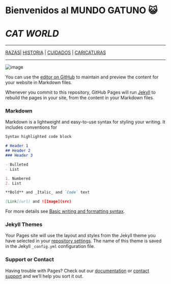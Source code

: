 # **Bienvenidos al MUNDO GATUNO** 😺

# *CAT WORLD*
***
[RAZAS](./Razas.md)| [HISTORIA](./HISTORIA.md) | [CUIDADOS](./CUIDADOS.md) | [CARICATURAS](./CARICATURAS.md) 
***
![image](https://user-images.githubusercontent.com/99773679/157523418-eb4d3886-f4b0-458d-8b31-fa555b70cddc.png)


You can use the [editor on GitHub](https://github.com/GATOS-Y-MAS-GATOS/GATOS-Y-MAS-GATOS-GITHUB-IO/edit/gh-pages/index.md) to maintain and preview the content for your website in Markdown files.

Whenever you commit to this repository, GitHub Pages will run [Jekyll](https://jekyllrb.com/) to rebuild the pages in your site, from the content in your Markdown files.

### Markdown

Markdown is a lightweight and easy-to-use syntax for styling your writing. It includes conventions for

```markdown
Syntax highlighted code block

# Header 1
## Header 2
### Header 3

- Bulleted
- List

1. Numbered
2. List

**Bold** and _Italic_ and `Code` text

[Link](url) and ![Image](src)
```

For more details see [Basic writing and formatting syntax](https://docs.github.com/en/github/writing-on-github/getting-started-with-writing-and-formatting-on-github/basic-writing-and-formatting-syntax).

### Jekyll Themes

Your Pages site will use the layout and styles from the Jekyll theme you have selected in your [repository settings](https://github.com/GATOS-Y-MAS-GATOS/GATOS-Y-MAS-GATOS-GITHUB-IO/settings/pages). The name of this theme is saved in the Jekyll `_config.yml` configuration file.

### Support or Contact

Having trouble with Pages? Check out our [documentation](https://docs.github.com/categories/github-pages-basics/) or [contact support](https://support.github.com/contact) and we’ll help you sort it out.
